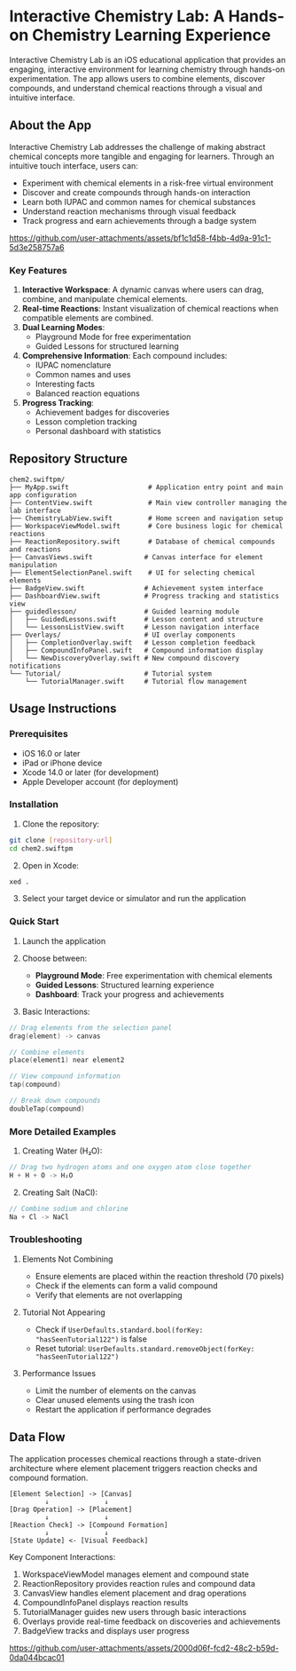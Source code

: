 # Interactive Chemistry Lab: A Hands-on Chemistry Learning Experience

Interactive Chemistry Lab is an iOS educational application that provides an engaging, interactive environment for learning chemistry through hands-on experimentation. The app allows users to combine elements, discover compounds, and understand chemical reactions through a visual and intuitive interface.

## About the App

Interactive Chemistry Lab addresses the challenge of making abstract chemical concepts more tangible and engaging for learners. Through an intuitive touch interface, users can:

- Experiment with chemical elements in a risk-free virtual environment
- Discover and create compounds through hands-on interaction
- Learn both IUPAC and common names for chemical substances
- Understand reaction mechanisms through visual feedback
- Track progress and earn achievements through a badge system


https://github.com/user-attachments/assets/bf1c1d58-f4bb-4d9a-91c1-5d3e258757a6


### Key Features

1. **Interactive Workspace**: A dynamic canvas where users can drag, combine, and manipulate chemical elements.
2. **Real-time Reactions**: Instant visualization of chemical reactions when compatible elements are combined.
3. **Dual Learning Modes**:
   - Playground Mode for free experimentation
   - Guided Lessons for structured learning
4. **Comprehensive Information**: Each compound includes:
   - IUPAC nomenclature
   - Common names and uses
   - Interesting facts
   - Balanced reaction equations
5. **Progress Tracking**: 
   - Achievement badges for discoveries
   - Lesson completion tracking
   - Personal dashboard with statistics

## Repository Structure
```
chem2.swiftpm/
├── MyApp.swift                    # Application entry point and main app configuration
├── ContentView.swift              # Main view controller managing the lab interface
├── ChemistryLabView.swift         # Home screen and navigation setup
├── WorkspaceViewModel.swift       # Core business logic for chemical reactions
├── ReactionRepository.swift       # Database of chemical compounds and reactions
├── CanvasViews.swift             # Canvas interface for element manipulation
├── ElementSelectionPanel.swift    # UI for selecting chemical elements
├── BadgeView.swift               # Achievement system interface
├── DashboardView.swift           # Progress tracking and statistics view
├── guidedlesson/                 # Guided learning module
│   ├── GuidedLessons.swift       # Lesson content and structure
│   └── LessonsListView.swift     # Lesson navigation interface
├── Overlays/                     # UI overlay components
│   ├── CompletionOverlay.swift   # Lesson completion feedback
│   ├── CompoundInfoPanel.swift   # Compound information display
│   └── NewDiscoveryOverlay.swift # New compound discovery notifications
└── Tutorial/                     # Tutorial system
    └── TutorialManager.swift     # Tutorial flow management
```

## Usage Instructions
### Prerequisites
- iOS 16.0 or later
- iPad or iPhone device
- Xcode 14.0 or later (for development)
- Apple Developer account (for deployment)

### Installation
1. Clone the repository:
```bash
git clone [repository-url]
cd chem2.swiftpm
```

2. Open in Xcode:
```bash
xed .
```

3. Select your target device or simulator and run the application

### Quick Start
1. Launch the application
2. Choose between:
   - **Playground Mode**: Free experimentation with chemical elements
   - **Guided Lessons**: Structured learning experience
   - **Dashboard**: Track your progress and achievements

3. Basic Interactions:
```swift
// Drag elements from the selection panel
drag(element) -> canvas

// Combine elements
place(element1) near element2

// View compound information
tap(compound)

// Break down compounds
doubleTap(compound)
```

### More Detailed Examples
1. Creating Water (H₂O):
```swift
// Drag two hydrogen atoms and one oxygen atom close together
H + H + O -> H₂O
```

2. Creating Salt (NaCl):
```swift
// Combine sodium and chlorine
Na + Cl -> NaCl
```

### Troubleshooting
1. Elements Not Combining
   - Ensure elements are placed within the reaction threshold (70 pixels)
   - Check if the elements can form a valid compound
   - Verify that elements are not overlapping

2. Tutorial Not Appearing
   - Check if `UserDefaults.standard.bool(forKey: "hasSeenTutorial122")` is false
   - Reset tutorial: `UserDefaults.standard.removeObject(forKey: "hasSeenTutorial122")`

3. Performance Issues
   - Limit the number of elements on the canvas
   - Clear unused elements using the trash icon
   - Restart the application if performance degrades

## Data Flow
The application processes chemical reactions through a state-driven architecture where element placement triggers reaction checks and compound formation.

```ascii
[Element Selection] -> [Canvas]
         ↓              ↓
[Drag Operation] -> [Placement]
         ↓              ↓
[Reaction Check] -> [Compound Formation]
         ↓              ↓
[State Update] <- [Visual Feedback]
```

Key Component Interactions:
1. WorkspaceViewModel manages element and compound state
2. ReactionRepository provides reaction rules and compound data
3. CanvasView handles element placement and drag operations
4. CompoundInfoPanel displays reaction results
5. TutorialManager guides new users through basic interactions
6. Overlays provide real-time feedback on discoveries and achievements
7. BadgeView tracks and displays user progress

https://github.com/user-attachments/assets/2000d06f-fcd2-48c2-b59d-0da044bcac01

